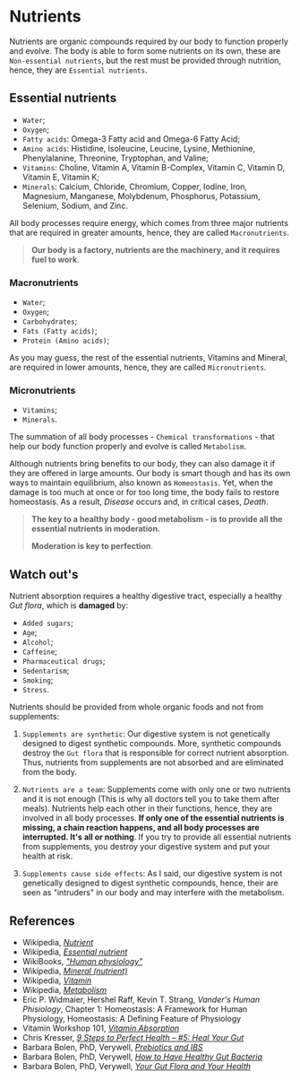 # Nutrients
Nutrients are organic compounds required by our body to function properly and evolve. The body is able to form some nutrients on its own, these are `Non-essential nutrients`, but the rest must be provided through nutrition, hence, they are `Essential nutrients`.

## Essential nutrients
- `Water`;
- `Oxygen`;
- `Fatty acids`: Omega-3 Fatty acid and Omega-6 Fatty Acid;
- `Amino acids`: Histidine, Isoleucine, Leucine, Lysine, Methionine, Phenylalanine, Threonine, Tryptophan, and Valine;
- `Vitamins`: Choline, Vitamin A, Vitamin B-Complex, Vitamin C, Vitamin D, Vitamin E, Vitamin K;
- `Minerals`: Calcium, Chloride, Chromium, Copper, Iodine, Iron, Magnesium, Manganese, Molybdenum, Phosphorus, Potassium, Selenium, Sodium, and Zinc.

All body processes require energy, which comes from three major nutrients that are required in greater amounts, hence, they are called `Macronutrients`.

> __Our body is a factory, nutrients are the machinery, and it requires fuel to work__.

### Macronutrients
- `Water`;
- `Oxygen`;
- `Carbohydrates`;
- `Fats (Fatty acids)`;
- `Protein (Amino acids)`;

As you may guess, the rest of the essential nutrients, Vitamins and Mineral, are required in lower amounts, hence, they are called `Micronutrients`.

### Micronutrients
- `Vitamins`;
- `Minerals`.

The summation of all body processes - `Chemical transformations` - that help our body function properly and evolve is called `Metabolism`.

Although nutrients bring benefits to our body, they can also damage it if they are offered in large amounts. Our body is smart though and has its own ways to maintain equilibrium, also known as `Homeostasis`. Yet, when the damage is too much at once or for too long time, the body fails to restore homeostasis. As a result, _Disease_ occurs and, in critical cases, _Death_.

> __The key to a healthy body - good metabolism - is to provide all the essential nutrients in moderation.__
>
> __Moderation is key to perfection__.

## Watch out's

Nutrient absorption requires a healthy digestive tract, especially a healthy _Gut flora_, which is __damaged__ by:
- `Added sugars`;
- `Age`;
- `Alcohol`;
- `Caffeine`;
- `Pharmaceutical drugs`;
- `Sedentarism`;
- `Smoking`;
- `Stress`.

Nutrients should be provided from whole organic foods and not from supplements:

1. `Supplements are synthetic`: Our digestive system is not genetically designed to digest synthetic compounds. More, synthetic compounds destroy the `Gut flora` that is responsible for correct nutrient absorption. Thus, nutrients from supplements are not absorbed and are eliminated from the body.

2. `Nutrients are a team`: Supplements come with only one or two nutrients and it is not enough (This is why all doctors tell you to take them after meals). Nutrients help each other in their functions, hence, they are involved in all body processes. __If only one of the essential nutrients is missing, a chain reaction happens, and all body processes are interrupted. It's all or nothing__. If you try to provide all essential nutrients from supplements, you destroy your digestive system and put your health at risk.

3. `Supplements cause side effects`: As I said, our digestive system is not genetically designed to digest synthetic compounds, hence, their are seen as "intruders" in our body and may interfere with the metabolism.

## References
- Wikipedia, [_Nutrient_](https://en.wikipedia.org/wiki/Nutrient)
- Wikipedia, [_Essential nutrient_](https://en.wikipedia.org/wiki/Essential_nutrient)
- WikiBooks, [_"Human physiology"_](https://en.wikibooks.org/wiki/Human_Physiology/Nutrition)
- Wikipedia, [_Mineral (nutrient)_](https://en.wikipedia.org/wiki/Mineral_%28nutrient%29)
- Wikipedia, [_Vitamin_](https://en.wikipedia.org/wiki/Vitamin)
- Wikipedia, [_Metabolism_](https://en.wikipedia.org/wiki/Metabolism)
- Eric P. Widmaier, Hershel Raff, Kevin T. Strang, _Vander's Human Phisiology_, Chapter 1: Homeostasis: A Framework for Human Physiology, Homeostasis: A Defining Feature of Physiology
- Vitamin Workshop 101, [_Vitamin Absorption_](http://www.vitaminworkshop.com/vitamin-absorption/2010/5/9/vitamin-absorption.html)
- Chris Kresser, [_9 Steps to Perfect Health – #5: Heal Your Gut_](https://chriskresser.com/9-steps-to-perfect-health-5-heal-your-digestive-system)
- Barbara Bolen, PhD, Verywell, [_Prebiotics and IBS_](https://www.verywell.com/prebiotics-and-ibs-1944748)
- Barbara Bolen, PhD, Verywell, [_How to Have Healthy Gut Bacteria_](https://www.verywell.com/how-to-have-healthy-digestive-system-bacteria-1945326)
- Barbara Bolen, PhD, Verywell, [_Your Gut Flora and Your Health_](https://www.verywell.com/what-are-your-digestive-system-flora-1944914)

